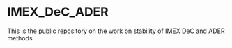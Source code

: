 # IMEX_DeC_ADER
This is the public repository on the work on stability of IMEX DeC and ADER methods.
